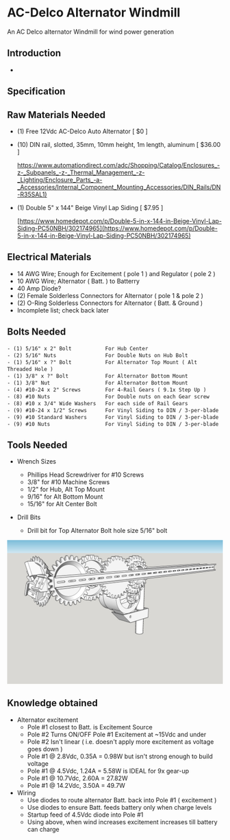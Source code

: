 # AC-Delco Alternator Windmill
An AC Delco alternator Windmill for wind power generation

## Introduction
-

## Specification


## Raw Materials Needed
- (1) Free 12Vdc AC-Delco Auto Alternator [ $0 ]
- (10) DIN rail, slotted, 35mm, 10mm height, 1m length, aluminum [ $36.00 ]

    [https://www.automationdirect.com/adc/Shopping/Catalog/Enclosures_-z-_Subpanels_-z-_Thermal_Management_-z-_Lighting/Enclosure_Parts_-a-_Accessories/Internal_Component_Mounting_Accessories/DIN_Rails/DN-R35SAL1)](https://www.automationdirect.com/adc/Shopping/Catalog/Enclosures_-z-_Subpanels_-z-_Thermal_Management_-z-_Lighting/Enclosure_Parts_-a-_Accessories/Internal_Component_Mounting_Accessories/DIN_Rails/DN-R35SAL1)
    
- (1) Double 5" x 144" Beige Vinyl Lap Siding [ $7.95 ]
    
    [https://www.homedepot.com/p/Double-5-in-x-144-in-Beige-Vinyl-Lap-Siding-PC50NBH/302174965](https://www.homedepot.com/p/Double-5-in-x-144-in-Beige-Vinyl-Lap-Siding-PC50NBH/302174965)



## Electrical Materials
- 14 AWG Wire; Enough for Excitement ( pole 1 ) and Regulator ( pole 2 )
- 10 AWG Wire; Alternator ( Batt. ) to Batterry
- 40 Amp Diode?
- (2) Female Solderless Connectors for Alternator ( pole 1 & pole 2 )
- (2) O-Ring Solderless Connectors for Alternator ( Batt. & Ground )
- Incomplete list; check back later

## Bolts Needed
    - (1) 5/16" x 2" Bolt           For Hub Center
    - (2) 5/16" Nuts                For Double Nuts on Hub Bolt
    - (1) 5/16" x ?" Bolt           For Alternator Top Mount ( Alt Threaded Hole )
    - (1) 3/8" x ?" Bolt            For Alternator Bottom Mount
    - (1) 3/8" Nut                  For Alternator Bottom Mount
    - (4) #10-24 x 2" Screws        For 4-Rail Gears ( 9.1x Step Up )
    - (8) #10 Nuts                  For Double nuts on each Gear screw
    - (8) #10 x 3/4" Wide Washers   For each side of Rail Gears
    - (9) #10-24 x 1/2" Screws      For Vinyl Siding to DIN / 3-per-blade
    - (9) #10 Standard Washers      For Vinyl Siding to DIN / 3-per-blade
    - (9) #10 Nuts                  For Vinyl Siding to DIN / 3-per-blade
    
## Tools Needed
- Wrench Sizes
    - Phillips Head Screwdriver for #10 Screws
    - 3/8" for #10 Machine Screws
    - 1/2" for Hub, Alt Top Mount
    - 9/16" for Alt Bottom Mount
    - 15/16" for Alt Center Bolt
    
- Drill Bits
    - Drill bit for Top Alternator Bolt hole size 5/16" bolt
    
![Model Picture](/pics/Assembly-2.jpg)

## Knowledge obtained
- Alternator excitement
    - Pole #1 closest to Batt. is Excitement Source
    - Pole #2 Turns ON/OFF Pole #1 Excitement at ~15Vdc and under
    - Pole #2 Isn't linear ( i.e. doesn't apply more excitement as voltage goes down )
    - Pole #1 @ 2.8Vdc,  0.35A = 0.98W but isn't strong enough to build voltage
    - Pole #1 @ 4.5Vdc,  1.24A = 5.58W is IDEAL for 9x gear-up
    - Pole #1 @ 10.7Vdc, 2.60A = 27.82W
    - Pole #1 @ 14.2Vdc, 3.50A = 49.7W
- Wiring
    - Use diodes to route alternator Batt. back into Pole #1 ( excitement )
    - Use diodes to ensure Batt. feeds battery only when charge levels
    - Startup feed of 4.5Vdc diode into Pole #1
    - Using above, when wind increases excitement increases till battery can charge